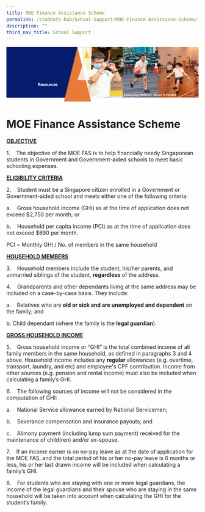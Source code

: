 ```yaml
---
title: MOE Finance Assistance Scheme
permalink: /students-hub/School-Support/MOE-Finance-Assistance-Scheme/
description: ""
third_nav_title: School Support
---
```

![](/images/Resourcesheader2.png)

MOE Finance Assistance Scheme
=============================

  

<u><b>OBJECTIVE</b></u>

1.    The objective of the MOE FAS is to help financially needy Singaporean students in Government and Government-aided schools to meet basic schooling expenses.

<u><b>ELIGIBILITY CRITERIA</b></u>

2.    Student must be a Singapore citizen enrolled in a Government or Government-aided school and meets either one of the following criteria: 

a.    Gross household income (GHI) as at the time of application does not exceed $2,750 per month; or 

b.    Household per capita income (PCI) as at the time of application does not exceed $690 per month. 

PCI = Monthly GHI / No. of members in the same household

<u><b>HOUSEHOLD MEMBERS</b></u>

3.    Household members include the student, his/her parents, and unmarried siblings of the student, <b>regardless</b> of the address. 

4.    Grandparents and other dependants living at the same address may be included on a case-by-case basis. They include: 

a.    Relatives who are <b>old or sick and are unemployed and dependent</b> on the family; and 

b. Child dependant (where the family is the <b>legal guardian</b>).

<u><b>GROSS HOUSEHOLD INCOME</b></u>

5.    Gross household income or “GHI” is the total combined income of all family members in the same household, as defined in paragraphs 3 and 4 above. Household income includes any <b>regular</b> allowances (e.g. overtime, transport, laundry, and etc) and employee's CPF contribution. Income from other sources (e.g. pension and rental income) must also be included when calculating a family’s GHI.

6.    The following sources of income will not be considered in the computation of GHI: 

a.    National Service allowance earned by National Servicemen; 

b.    Severance compensation and insurance payouts; and 

c.    Alimony payment (including lump sum payment) received for the maintenance of child(ren) and/or ex-spouse.

7.    If an income earner is on no-pay leave as at the date of application for the MOE FAS, and the total period of his or her no-pay leave is 6 months or less, his or her last drawn income will be included when calculating a family’s GHI.

8.    For students who are staying with one or more legal guardians, the income of the legal guardians and their spouse who are staying in the same household will be taken into account when calculating the GHI for the student’s family.